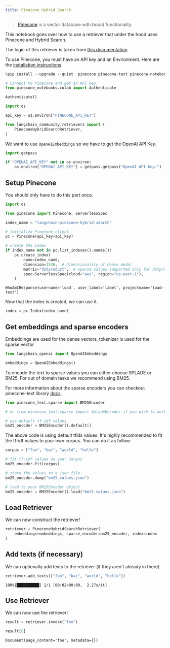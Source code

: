 ```yaml
---
title: Pinecone Hybrid Search
---
```


>[Pinecone](https://docs.pinecone.io/docs/overview) is a vector database with broad functionality.

This notebook goes over how to use a retriever that under the hood uses Pinecone and Hybrid Search.

The logic of this retriever is taken from [this documentation](https://docs.pinecone.io/docs/hybrid-search)

To use Pinecone, you must have an API key and an Environment.
Here are the [installation instructions](https://docs.pinecone.io/docs/quickstart).


```python
%pip install --upgrade --quiet  pinecone pinecone-text pinecone-notebooks
```


```python
# Connect to Pinecone and get an API key.
from pinecone_notebooks.colab import Authenticate

Authenticate()

import os

api_key = os.environ["PINECONE_API_KEY"]
```


```python
from langchain_community.retrievers import (
    PineconeHybridSearchRetriever,
)
```

We want to use `OpenAIEmbeddings` so we have to get the OpenAI API Key.


```python
import getpass

if "OPENAI_API_KEY" not in os.environ:
    os.environ["OPENAI_API_KEY"] = getpass.getpass("OpenAI API Key:")
```

## Setup Pinecone

You should only have to do this part once.


```python
import os

from pinecone import Pinecone, ServerlessSpec

index_name = "langchain-pinecone-hybrid-search"

# initialize Pinecone client
pc = Pinecone(api_key=api_key)

# create the index
if index_name not in pc.list_indexes().names():
    pc.create_index(
        name=index_name,
        dimension=1536,  # dimensionality of dense model
        metric="dotproduct",  # sparse values supported only for dotproduct
        spec=ServerlessSpec(cloud="aws", region="us-east-1"),
    )
```



```output
WhoAmIResponse(username='load', user_label='label', projectname='load-test')
```


Now that the index is created, we can use it.


```python
index = pc.Index(index_name)
```

## Get embeddings and sparse encoders

Embeddings are used for the dense vectors, tokenizer is used for the sparse vector


```python
from langchain_openai import OpenAIEmbeddings

embeddings = OpenAIEmbeddings()
```

To encode the text to sparse values you can either choose SPLADE or BM25. For out of domain tasks we recommend using BM25.

For more information about the sparse encoders you can checkout pinecone-text library [docs](https://pinecone-io.github.io/pinecone-text/pinecone_text.html).


```python
from pinecone_text.sparse import BM25Encoder

# or from pinecone_text.sparse import SpladeEncoder if you wish to work with SPLADE

# use default tf-idf values
bm25_encoder = BM25Encoder().default()
```

The above code is using default tfids values. It's highly recommended to fit the tf-idf values to your own corpus. You can do it as follow:

```python
corpus = ["foo", "bar", "world", "hello"]

# fit tf-idf values on your corpus
bm25_encoder.fit(corpus)

# store the values to a json file
bm25_encoder.dump("bm25_values.json")

# load to your BM25Encoder object
bm25_encoder = BM25Encoder().load("bm25_values.json")
```

## Load Retriever

We can now construct the retriever!


```python
retriever = PineconeHybridSearchRetriever(
    embeddings=embeddings, sparse_encoder=bm25_encoder, index=index
)
```

## Add texts (if necessary)

We can optionally add texts to the retriever (if they aren't already in there)


```python
retriever.add_texts(["foo", "bar", "world", "hello"])
```
```output
100%|██████████| 1/1 [00:02<00:00,  2.27s/it]
```
## Use Retriever

We can now use the retriever!


```python
result = retriever.invoke("foo")
```


```python
result[0]
```



```output
Document(page_content='foo', metadata={})
```
